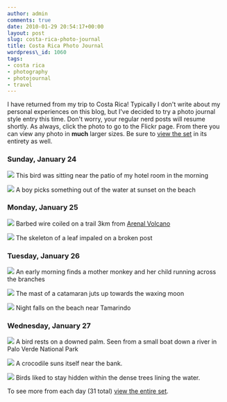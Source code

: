 ```yaml
---
author: admin
comments: true
date: 2010-01-29 20:54:17+00:00
layout: post
slug: costa-rica-photo-journal
title: Costa Rica Photo Journal
wordpress\_id: 1060
tags:
- costa rica
- photography
- photojournal
- travel
---
```


I have returned from my trip to Costa Rica!  Typically I don't write about my personal experiences on this blog, but I've decided to try a photo journal style entry this time.  Don't worry, your regular nerd posts will resume shortly.  As always, click the photo to go to the Flickr page.  From there you can view any photo in **much** larger sizes.  Be sure to [view the set](http://www.flickr.com/photos/paulkehrer/sets/72157623184013285/) in its entirety as well.



### Sunday, January 24




[![](http://farm5.static.flickr.com/4001/4314496950_55cffba35d.jpg)](http://www.flickr.com/photos/paulkehrer/4314496950/in/set-72157623184013285/)
This bird was sitting near the patio of my hotel room in the morning




[![](http://farm5.static.flickr.com/4065/4314497192_ae7b4fd9b2.jpg)](http://www.flickr.com/photos/paulkehrer/4314497192/in/set-72157623184013285/)
A boy picks something out of the water at sunset on the beach




### Monday, January 25




[![](http://farm5.static.flickr.com/4038/4313762625_cf74b266b2.jpg)](http://www.flickr.com/photos/paulkehrer/4313762625/in/set-72157623184013285/)
Barbed wire coiled on a trail 3km from [Arenal Volcano](http://www.arenal.net/)




[![](http://farm5.static.flickr.com/4058/4314499932_405f0d89f4.jpg)](http://www.flickr.com/photos/paulkehrer/4314499932/in/set-72157623184013285/)
The skeleton of a leaf impaled on a broken post




### Tuesday, January 26




[![](http://farm5.static.flickr.com/4058/4313764333_fbdf84fe2e.jpg)](http://www.flickr.com/photos/paulkehrer/4313764333/in/set-72157623184013285/)
An early morning finds a mother monkey and her child running across the branches




[![](http://farm5.static.flickr.com/4067/4314500408_82acf54ae3.jpg)](http://www.flickr.com/photos/paulkehrer/4314500408/in/set-72157623184013285/)
The mast of a catamaran juts up towards the waxing moon




[![](http://farm5.static.flickr.com/4008/4314501448_7db2f12b4d.jpg)](http://www.flickr.com/photos/paulkehrer/4314501448/in/set-72157623184013285/)
Night falls on the beach near Tamarindo




### Wednesday, January 27




[![](http://farm3.static.flickr.com/2700/4313766045_8d761f6cf8.jpg)](http://www.flickr.com/photos/paulkehrer/4313766045/in/set-72157623184013285/)
A bird rests on a downed palm.  Seen from a small boat down a river in Palo Verde National Park




[![](http://farm5.static.flickr.com/4054/4314502302_3ac624121c.jpg)](http://www.flickr.com/photos/paulkehrer/4314502302/in/set-72157623184013285/)
A crocodile suns itself near the bank.




[![](http://farm3.static.flickr.com/2698/4313767277_b6ba21e07f.jpg)](http://www.flickr.com/photos/paulkehrer/4313767277/in/set-72157623184013285/)
Birds liked to stay hidden within the dense trees lining the water.



To see more from each day (31 total) [view the entire set](http://www.flickr.com/photos/paulkehrer/sets/72157623184013285/).
